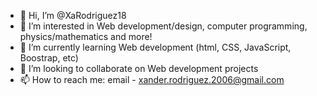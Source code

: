 - 👋 Hi, I’m @XaRodriguez18
- 👀 I’m interested in Web development/design, computer programming, physics/mathematics and more!
- 🌱 I’m currently learning Web development (html, CSS, JavaScript, Boostrap, etc) 
- 💞️ I’m looking to collaborate on Web development projects
- 📫 How to reach me: email - xander.rodriguez.2006@gmail.com

<!---
XaRodriguez18/XaRodriguez18 is a ✨ special ✨ repository because its `README.md` (this file) appears on your GitHub profile.
You can click the Preview link to take a look at your changes.
--->
